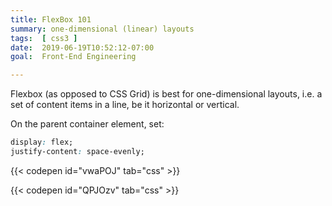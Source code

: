 ```yaml
---
title: FlexBox 101
summary: one-dimensional (linear) layouts
tags:  [ css3 ]
date:  2019-06-19T10:52:12-07:00
goal:  Front-End Engineering

---
```


Flexbox (as opposed to CSS Grid) is best for one-dimensional layouts,
i.e. a set of content items in a line, be it horizontal or vertical.

On the parent container element, set:

```css
display: flex;
justify-content: space-evenly;
```

{{< codepen id="vwaPOJ" tab="css" >}}

{{< codepen id="QPJOzv" tab="css" >}}
